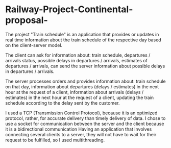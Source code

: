 # Railway-Project-Continental-proposal-
The project "Train schedule" is an application that provides or updates in real time information about the train schedule of the respective day 
based on the client-server model. 

The client can ask for information about: train schedule,
departures / arrivals status, 
possible delays in departures / arrivals,
estimates of departures / arrivals,
can send the server information about possible delays in departures / arrivals.

The server processes orders and provides information about: train schedule on that day,
information about departures (delays / estimates) in the next hour at the request of a client, 
information about arrivals (delays / estimates) in the next hour at the request of a client, 
updating the train schedule according to the delay sent by the customer.

I used a TCP (Transmission Control Protocol), because it is an optimized protocol, rather, for accurate delivery than timely delivery of data.
I chose to use a socket for communication between the server and the client because it is a bidirectional communication
Having an application that involves connecting several clients to a server, they will not have to wait for their request to be fulfilled, so I used multithreading.
